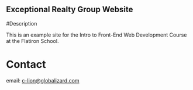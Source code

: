 Exceptional Realty Group Website
---

#Description

This is an example site for the Intro to Front-End Web
Development Course at the Flatiron School. 

# Contact

email: c-lion@globalizard.com